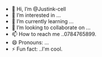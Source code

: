 - 👋 Hi, I’m @Justink-cell
- 👀 I’m interested in ...
- 🌱 I’m currently learning ...
- 💞️ I’m looking to collaborate on ...
- 📫 How to reach me ..0784765899.
- 😄 Pronouns: ...
- ⚡ Fun fact: ..l'm cool.

<!---
Justink-cell/Justink-cell is a ✨ special ✨ repository because its `README.md` (this file) appears on your GitHub profile.
You can click the Preview link to take a look at your changes.
--->
